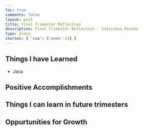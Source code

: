 ```yaml
---
toc: true
comments: false
layout: post
title: Final Trimester Reflection
description: Final Trimester Reflectoin - Individua Review
type: plans
courses: { 'csa': {'week':11} }
---
```


## Things I have Learned

- Java


## Positive Accomplishments


## Things I can learn in future trimesters


## Oppurtunities for Growth